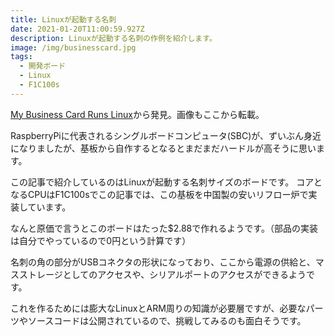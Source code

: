 ```yaml
---
title: Linuxが起動する名刺
date: 2021-01-20T11:00:59.927Z
description: Linuxが起動する名刺の作例を紹介します。
image: /img/businesscard.jpg
tags:
  - 開発ボード
  - Linux
  - F1C100s
---
```

[My Business Card Runs Linux](https://www.thirtythreeforty.net/posts/2019/12/my-business-card-runs-linux/)から発見。画像もここから転載。

RaspberryPiに代表されるシングルボードコンピュータ(SBC)が、ずいぶん身近になりましたが、基板から自作するとなるとまだまだハードルが高そうに思います。

この記事で紹介しているのはLinuxが起動する名刺サイズのボードです。
コアとなるCPUはF1C100sでこの記事では、この基板を中国製の安いリフロー炉で実装しています。

なんと原価で言うとこのボードはたった$2.88で作れるようです。（部品の実装は自分でやっているので0円という計算です）

名刺の角の部分がUSBコネクタの形状になっており、ここから電源の供給と、マスストレージとしてのアクセスや、シリアルポートのアクセスができるようです。

これを作るためには膨大なLinuxとARM周りの知識が必要層ですが、必要なパーツやソースコードは公開されているので、挑戦してみるのも面白そうです。
